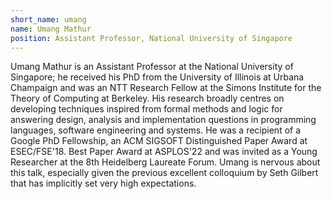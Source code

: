 ```yaml
---
short_name: umang 
name: Umang Mathur
position: Assistant Professor, National University of Singapore
---
```

Umang Mathur is an Assistant Professor at the National University of Singapore; he received his PhD from the University of Illinois at Urbana Champaign and was an NTT Research Fellow at the Simons Institute for the Theory of Computing at Berkeley. His research broadly centres on developing techniques inspired from formal methods and logic for answering design, analysis and implementation questions in programming languages, software engineering and systems. He was a recipient of a Google PhD Fellowship, an ACM SIGSOFT Distinguished Paper Award at ESEC/FSE'18. Best Paper Award at ASPLOS'22 and was invited as a Young Researcher at the 8th Heidelberg Laureate Forum.
Umang is nervous about this talk, especially given the previous excellent colloquium by Seth Gilbert that has implicitly set very high expectations.
